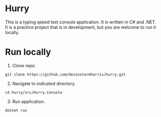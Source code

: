 # Hurry
This is a typing speed test console application. It is written in C# and .NET. It is a practice project that is in development, but you are welcome to run it locally.

# Run locally
1. Clone repo.

```git clone https://github.com/devinstormharris/hurry.git```

2. Navigate to indicated directory.

```cd hurry/src/Hurry.Console```

3. Run application.

```dotnet run```
